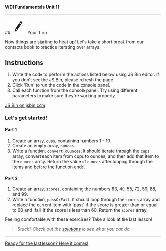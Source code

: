 **WDI Fundamentals Unit 11**

---

##![Your Turn](../assets/exercise.png) Your Turn

Now things are starting to heat up! Let's take a short break from our contacts book to practice iterating over arrays.

## Instructions

1) Write the code to perform the actions listed below using JS Bin editor. If you don't see the JS Bin, please refresh the page.
2) Click 'Run' to run the code in the console panel.
3) Call each function from the console panel. Try using different parameters to make sure they're working properly.

<a class="jsbin-embed" href="http://jsbin.com/kaxico/embed?js&height600">JS Bin on jsbin.com</a><script src="http://static.jsbin.com/js/embed.min.js?3.35.12"></script>

### Let's get started!

#### Part 1

1) Create an array, `cups`, containing numbers 1 - 10.
2) Create an empty array, `ounces`.
3) Write a function, `convertToOunces`. It should iterate through the `cups` array, convert each item from cups to ounces, and then add that item to the `ounces` array. Return the value of `ounces` after looping through the items and before the function ends.

#### Part 2

1) Create an array, `scores`, containing the numbers 83, 40, 55, 72, 59, 88, and 99.
2) Write a function, `passOrFail`. It should loop through the `scores` array and replace the current item with 'pass' if the score is greater than or equal to 60 and 'fail' if the score is less than 60. Return the `scores` array.

Feeling comfortable with these exercises? Take a look at the last lesson!

> *Stuck? Check out the [solutions](https://github.com/generalassembly-studio/fundamentals/blob/master/exercise-solutions.md) to see what you can do.*

---

[Ready for the last lesson? Here it comes!](08_lesson.md)
